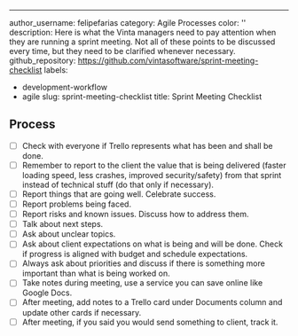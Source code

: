 ---
author_username: felipefarias
category: Agile Processes
color: ''
description: Here is what the Vinta managers need to pay attention when they are running
  a sprint meeting. Not all of these points to be discussed every time, but they need
  to be clarified whenever necessary.
github_repository: https://github.com/vintasoftware/sprint-meeting-checklist
labels:
- development-workflow
- agile
slug: sprint-meeting-checklist
title: Sprint Meeting Checklist

## Process
- [ ] Check with everyone if Trello represents what has been and shall be done.
- [ ] Remember to report to the client the value that is being delivered (faster loading speed, less crashes, improved security/safety) from that sprint instead of technical stuff (do that only if necessary).
- [ ] Report things that are going well. Celebrate success.
- [ ] Report problems being faced.
- [ ] Report risks and known issues. Discuss how to address them.
- [ ] Talk about next steps.
- [ ] Ask about unclear topics. 
- [ ] Ask about client expectations on what is being and will be done. Check if progress is aligned with budget and schedule expectations.
- [ ] Always ask about priorities and discuss if there is something more important than what is being worked on. 
- [ ] Take notes during meeting, use a service you can save online like Google Docs.
- [ ] After meeting, add notes to a Trello card under  Documents column and update other cards if necessary.
- [ ] After meeting, if you said you would send something to client, track it.
